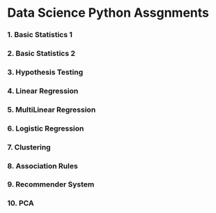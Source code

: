 # Data Science Python Assgnments

### 1. Basic Statistics 1
### 2. Basic Statistics 2
### 3. Hypothesis Testing
### 4. Linear Regression
### 5. MultiLinear Regression 
### 6. Logistic Regression
### 7. Clustering
### 8. Association Rules
### 9. Recommender System
### 10. PCA
